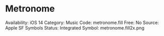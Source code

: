 # Metronome

Availability: iOS 14
Category: Music
Code: metronome.fill
Free: No
Source: Apple SF Symbols
Status: Integrated
Symbol: metronome.fill2x.png